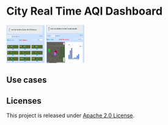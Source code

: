 # City Real Time AQI Dashboard


<img src="./img/scr1.png?raw=true" width="100" height="100">

<img src="./img/scr2.png?raw=true" width="100" height="100">


## Use cases

## Licenses

This project is released under [Apache 2.0 License](./LICENSE).
